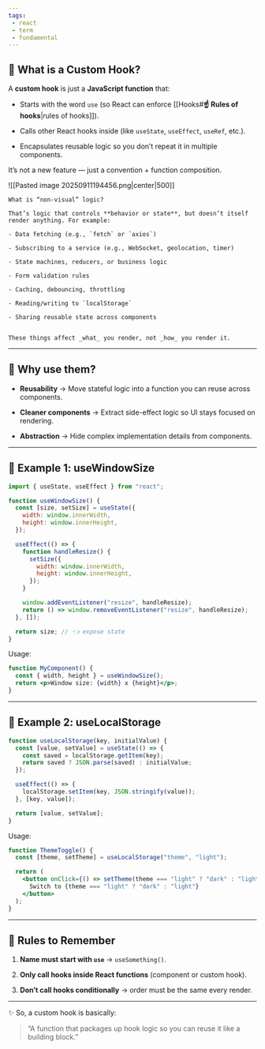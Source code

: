 ```yaml
---
tags: 
 - react
 - term
 - fundamental
---
```


## 🔹 What is a Custom Hook?

A **custom hook** is just a **JavaScript function** that:

- Starts with the word `use` (so React can enforce [[Hooks#**☝️ Rules of hooks**|rules of hooks]]).
    
- Calls other React hooks inside (like `useState`, `useEffect`, `useRef`, etc.).
    
- Encapsulates reusable logic so you don’t repeat it in multiple components.
    

It’s not a new feature — just a convention + function composition.


![[Pasted image 20250911194456.png|center|500]]

```ad-note
What is “non-visual” logic?

That’s logic that controls **behavior or state**, but doesn’t itself render anything. For example:

- Data fetching (e.g., `fetch` or `axios`)
    
- Subscribing to a service (e.g., WebSocket, geolocation, timer)
    
- State machines, reducers, or business logic
    
- Form validation rules
    
- Caching, debouncing, throttling
    
- Reading/writing to `localStorage`
    
- Sharing reusable state across components
    

These things affect _what_ you render, not _how_ you render it.
```

---

## 🔹 Why use them?

- **Reusability** → Move stateful logic into a function you can reuse across components.
    
- **Cleaner components** → Extract side-effect logic so UI stays focused on rendering.
    
- **Abstraction** → Hide complex implementation details from components.
    

---

## 🔹 Example 1: useWindowSize

```jsx
import { useState, useEffect } from "react";

function useWindowSize() {
  const [size, setSize] = useState({
    width: window.innerWidth,
    height: window.innerHeight,
  });

  useEffect(() => {
    function handleResize() {
      setSize({
        width: window.innerWidth,
        height: window.innerHeight,
      });
    }

    window.addEventListener("resize", handleResize);
    return () => window.removeEventListener("resize", handleResize);
  }, []);

  return size; // 👈 expose state
}
```

Usage:

```jsx
function MyComponent() {
  const { width, height } = useWindowSize();
  return <p>Window size: {width} x {height}</p>;
}
```

---

## 🔹 Example 2: useLocalStorage

```jsx
function useLocalStorage(key, initialValue) {
  const [value, setValue] = useState(() => {
    const saved = localStorage.getItem(key);
    return saved ? JSON.parse(saved) : initialValue;
  });

  useEffect(() => {
    localStorage.setItem(key, JSON.stringify(value));
  }, [key, value]);

  return [value, setValue];
}
```

Usage:

```jsx
function ThemeToggle() {
  const [theme, setTheme] = useLocalStorage("theme", "light");

  return (
    <button onClick={() => setTheme(theme === "light" ? "dark" : "light")}>
      Switch to {theme === "light" ? "dark" : "light"}
    </button>
  );
}
```

---

## 🔹 Rules to Remember

1. **Name must start with `use`** → `useSomething()`.
    
2. **Only call hooks inside React functions** (component or custom hook).
    
3. **Don’t call hooks conditionally** → order must be the same every render.
    

---

✨ So, a custom hook is basically:

> “A function that packages up hook logic so you can reuse it like a building block.”